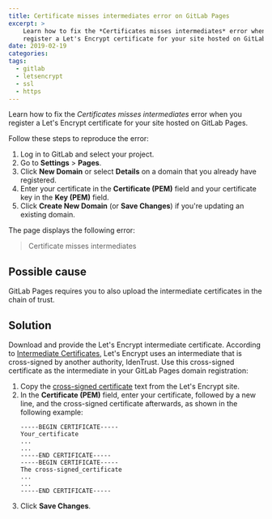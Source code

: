 ```yaml
---
title: Certificate misses intermediates error on GitLab Pages
excerpt: >
    Learn how to fix the *Certificates misses intermediates* error when you
    register a Let's Encrypt certificate for your site hosted on GitLab Pages.
date: 2019-02-19
categories:
tags:
  - gitlab
  - letsencrypt
  - ssl
  - https
---
```


Learn how to fix the *Certificates misses intermediates* error when you register
a Let's Encrypt certificate for your site hosted on GitLab Pages.

Follow these steps to reproduce the error:

1. Log in to GitLab and select your project.
1. Go to **Settings** > **Pages**.
1. Click **New Domain** or select **Details** on a domain that you already have
   registered.
1. Enter your certificate in the **Certificate (PEM)** field and your
   certificate key in the **Key (PEM)** field.
1. Click **Create New Domain** (or **Save Changes**) if you're updating an
   existing domain.

The page displays the following error:

> Certificate misses intermediates

## Possible cause

GitLab Pages requires you to also upload the intermediate certificates in the
chain of trust.

## Solution

Download and provide the Let's Encrypt intermediate certificate. According to
[Intermediate Certificates][1], Let's Encrypt uses an intermediate that is
cross-signed by another authority, IdenTrust. Use this cross-signed certificate
as the intermediate in your GitLab Pages domain registration:

1. Copy the [cross-signed certificate][2] text from the Let's Encrypt site.
1. In the **Certificate (PEM)** field, enter your certificate, followed by a new
   line, and the cross-signed certificate afterwards, as shown in the following
   example:
   ```
   -----BEGIN CERTIFICATE-----
   Your_certificate
   ...
   ...
   -----END CERTIFICATE-----
   -----BEGIN CERTIFICATE-----
   The cross-signed_certificate
   ...
   ...
   -----END CERTIFICATE-----
   ```
1. Click **Save Changes**.

[1]: https://letsencrypt.org/certificates#intermediate-certificates
[2]: https://letsencrypt.org/certs/lets-encrypt-x3-cross-signed.pem.txt
